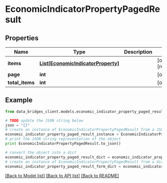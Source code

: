 # EconomicIndicatorPropertyPagedResult


## Properties

Name | Type | Description | Notes
------------ | ------------- | ------------- | -------------
**items** | [**List[EconomicIndicatorProperty]**](EconomicIndicatorProperty.md) |  | [optional] [readonly] 
**page** | **int** |  | [optional] 
**total_items** | **int** |  | [optional] 

## Example

```python
from data_bridges_client.models.economic_indicator_property_paged_result import EconomicIndicatorPropertyPagedResult

# TODO update the JSON string below
json = "{}"
# create an instance of EconomicIndicatorPropertyPagedResult from a JSON string
economic_indicator_property_paged_result_instance = EconomicIndicatorPropertyPagedResult.from_json(json)
# print the JSON string representation of the object
print EconomicIndicatorPropertyPagedResult.to_json()

# convert the object into a dict
economic_indicator_property_paged_result_dict = economic_indicator_property_paged_result_instance.to_dict()
# create an instance of EconomicIndicatorPropertyPagedResult from a dict
economic_indicator_property_paged_result_form_dict = economic_indicator_property_paged_result.from_dict(economic_indicator_property_paged_result_dict)
```
[[Back to Model list]](../README.md#documentation-for-models) [[Back to API list]](../README.md#documentation-for-api-endpoints) [[Back to README]](../README.md)


